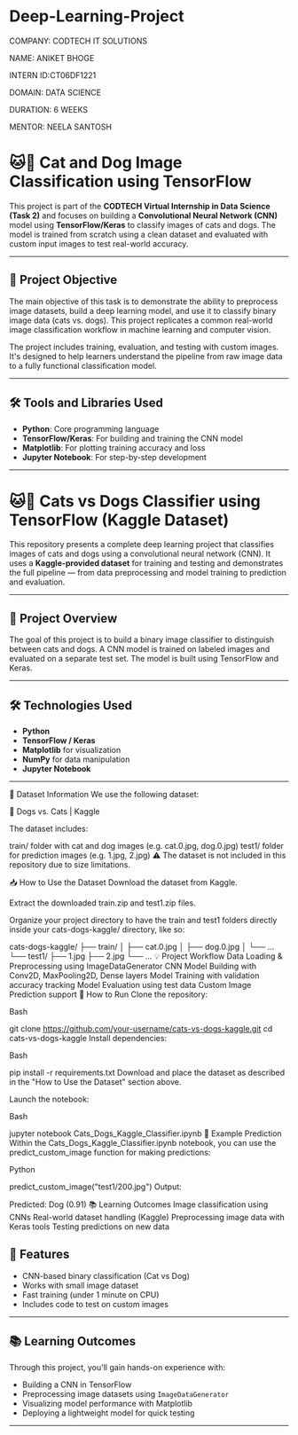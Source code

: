 # Deep-Learning-Project

COMPANY: CODTECH IT SOLUTIONS

NAME: ANIKET BHOGE

INTERN ID:CT06DF1221

DOMAIN: DATA SCIENCE

DURATION: 6 WEEKS

MENTOR: NEELA SANTOSH

# 🐱🐶 Cat and Dog Image Classification using TensorFlow

This project is part of the **CODTECH Virtual Internship in Data Science (Task 2)** and focuses on building a **Convolutional Neural Network (CNN)** model using **TensorFlow/Keras** to classify images of cats and dogs. The model is trained from scratch using a clean dataset and evaluated with custom input images to test real-world accuracy.

---

## 🚀 Project Objective

The main objective of this task is to demonstrate the ability to preprocess image datasets, build a deep learning model, and use it to classify binary image data (cats vs. dogs). This project replicates a common real-world image classification workflow in machine learning and computer vision.

The project includes training, evaluation, and testing with custom images. It's designed to help learners understand the pipeline from raw image data to a fully functional classification model.

---

## 🛠 Tools and Libraries Used

- **Python**: Core programming language
- **TensorFlow/Keras**: For building and training the CNN model
- **Matplotlib**: For plotting training accuracy and loss
- **Jupyter Notebook**: For step-by-step development

---

# 🐱🐶 Cats vs Dogs Classifier using TensorFlow (Kaggle Dataset)

This repository presents a complete deep learning project that classifies images of cats and dogs using a convolutional neural network (CNN). It uses a **Kaggle-provided dataset** for training and testing and demonstrates the full pipeline — from data preprocessing and model training to prediction and evaluation.

---

## 📌 Project Overview

The goal of this project is to build a binary image classifier to distinguish between cats and dogs. A CNN model is trained on labeled images and evaluated on a separate test set. The model is built using TensorFlow and Keras.

---

## 🛠️ Technologies Used

- **Python**
- **TensorFlow / Keras**
- **Matplotlib** for visualization
- **NumPy** for data manipulation
- **Jupyter Notebook**

---

📁 Dataset Information
We use the following dataset:

🔗 Dogs vs. Cats | Kaggle

The dataset includes:

train/ folder with cat and dog images (e.g. cat.0.jpg, dog.0.jpg)
test1/ folder for prediction images (e.g. 1.jpg, 2.jpg)
⚠️ The dataset is not included in this repository due to size limitations.

📥 How to Use the Dataset
Download the dataset from Kaggle.

Extract the downloaded train.zip and test1.zip files.

Organize your project directory to have the train and test1 folders directly inside your cats-dogs-kaggle/ directory, like so:

cats-dogs-kaggle/
├── train/
│   ├── cat.0.jpg
│   ├── dog.0.jpg
│   └── ...
└── test1/
    ├── 1.jpg
    ├── 2.jpg
    └── ...
💡 Project Workflow
Data Loading & Preprocessing using ImageDataGenerator
CNN Model Building with Conv2D, MaxPooling2D, Dense layers
Model Training with validation accuracy tracking
Model Evaluation using test data
Custom Image Prediction support
🚀 How to Run
Clone the repository:

Bash

git clone https://github.com/your-username/cats-vs-dogs-kaggle.git
cd cats-vs-dogs-kaggle
Install dependencies:

Bash

pip install -r requirements.txt
Download and place the dataset as described in the "How to Use the Dataset" section above.

Launch the notebook:

Bash

jupyter notebook Cats_Dogs_Kaggle_Classifier.ipynb
🎯 Example Prediction
Within the Cats_Dogs_Kaggle_Classifier.ipynb notebook, you can use the predict_custom_image function for making predictions:

Python

predict_custom_image("test1/200.jpg")
Output:

Predicted: Dog (0.91)
📚 Learning Outcomes
Image classification using CNNs
Real-world dataset handling (Kaggle)
Preprocessing image data with Keras tools
Testing predictions on new data









## 🧪 Features

- CNN-based binary classification (Cat vs Dog)
- Works with small image dataset
- Fast training (under 1 minute on CPU)
- Includes code to test on custom images

---

## 📚 Learning Outcomes

Through this project, you'll gain hands-on experience with:

- Building a CNN in TensorFlow
- Preprocessing image datasets using `ImageDataGenerator`
- Visualizing model performance with Matplotlib
- Deploying a lightweight model for quick testing

---
